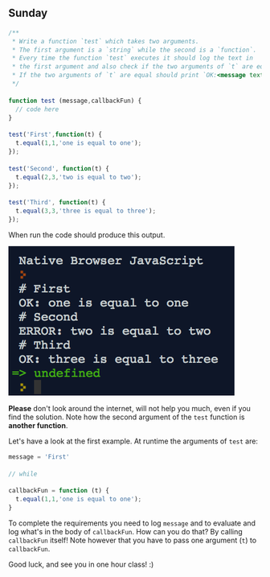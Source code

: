 ## Sunday

```js
/**
 * Write a function `test` which takes two arguments.
 * The first argument is a `string` while the second is a `function`.
 * Every time the function `test` executes it should log the text in
 * the first argument and also check if the two arguments of `t` are equal.
 * If the two arguments of `t` are equal should print `OK:<message text>`.
 */

function test (message,callbackFun) {
  // code here
}

test('First',function(t) {
  t.equal(1,1,'one is equal to one');
});

test('Second', function(t) {
  t.equal(2,3,'two is equal to two');
});

test('Third', function(t) {
  t.equal(3,3,'three is equal to three');
});
```

When run the code should produce this output.

![repl](https://raw.githubusercontent.com/besarthoxhaj/breakfast/master/_assets/repl_logs_tape.png)

**Please** don't look around the internet, will not help you much, even if you
find the solution. Note how the second argument of the `test` function is **another function**.

Let's have a look at the first example. At runtime the arguments of `test` are:

```js
message = 'First'

// while

callbackFun = function (t) {
  t.equal(1,1,'one is equal to one');
}
```

To complete the requirements you need to log `message` and to evaluate and log
what's in the body of `callbackFun`. How can you do that? By calling `callbackFun`
itself! Note however that you have to pass one argument (`t`) to `callbackFun`.

Good luck, and see you in one hour class! :)